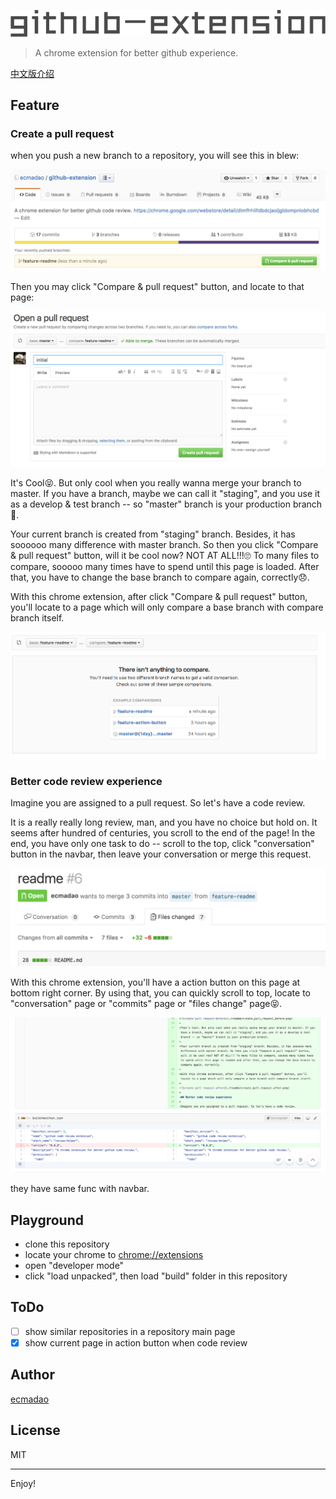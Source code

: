 ![github extension](./readme/github-extension.png)

> A chrome extension for better github experience.

[中文版介绍](./README_CN.md)

## Feature

### Create a pull request

when you push a new branch to a repository, you will see this in blew:

![create pull request](./readme/create_pull_request.png)

Then you may click "Compare & pull request" button, and locate to that page:

![create pull request-before](./readme/create_pull_request_before.png)

It's Cool😝. But only cool when you really wanna merge your branch to master. If you have a branch, maybe we can call it "staging", and you use it as a develop & test branch -- so "master" branch is your production branch🤔.

Your current branch is created from "staging" branch. Besides, it has soooooo many difference with master branch. So then you click "Compare & pull request" button, will it be cool now? NOT AT ALL!!!🙄 To many files to compare, sooooo many times have to spend until this page is loaded. After that, you have to change the base branch to compare again, correctly😞.

With this chrome extension, after click "Compare & pull request" button, you'll locate to a page which will only compare a base branch with compare branch itself.

![create pull request-after](./readme/create_pull_request_after.png)

### Better code review experience

Imagine you are assigned to a pull request. So let's have a code review.

It is a really really long review, man, and you have no choice but hold on. It seems after hundred of centuries, you scroll to the end of the page! In the end, you have only one task to do -- scroll to the top, click "conversation" button in the navbar, then leave your conversation or merge this request.

![navbar](./readme/navbar.png)

With this chrome extension, you'll have a action button on this page at bottom right corner. By using that, you can quickly scroll to top, locate to "conversation" page or "commits" page or "files change" page😝.

![action button](./readme/action_button.png)

they have same func with navbar.

## Playground

- clone this repository
- locate your chrome to [chrome://extensions](chrome://extensions/)
- open "developer mode"
- click "load unpacked", then load "build" folder in this repository

## ToDo

- [ ] show similar repositories in a repository main page
- [x] show current page in action button when code review

## Author

[ecmadao](https://github.com/ecmadao)

## License

MIT

--------------------------------------------------------------------------------

Enjoy!
